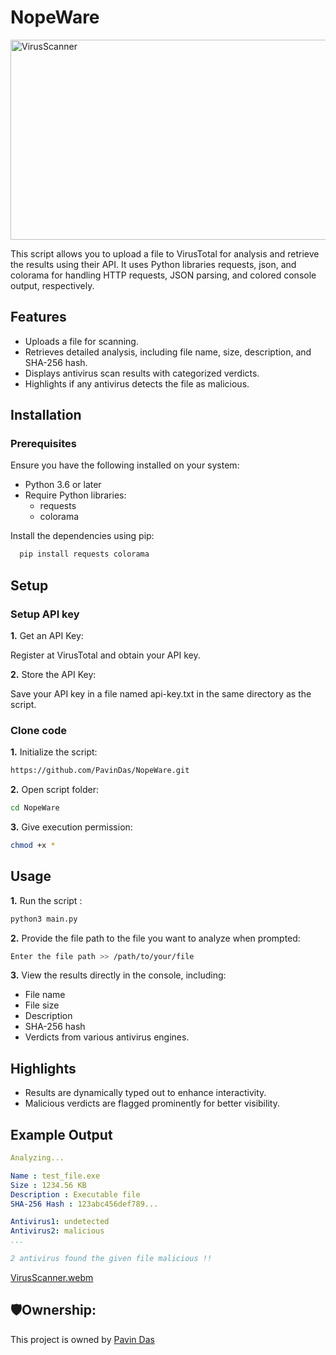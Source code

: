 
# NopeWare

<img src="https://socialify.git.ci/PavinDas/NopeWare/image?description=1&font=KoHo&language=1&name=1&owner=1&pattern=Solid&theme=Dark" alt="VirusScanner" width="640" height="320" />

This script allows you to upload a file to VirusTotal for analysis and retrieve the results using their API. It uses Python libraries requests, json, and colorama for handling HTTP requests, JSON parsing, and colored console output, respectively.


## Features

- Uploads a file for scanning.
- Retrieves detailed analysis, including file name, size, description, and SHA-256 hash.
- Displays antivirus scan results with categorized verdicts.
- Highlights if any antivirus detects the file as malicious.



## Installation

### Prerequisites

Ensure you have the following installed on your system:
- Python 3.6 or later
- Require Python libraries:
    - requests
    - colorama

Install the dependencies using pip:

```bash
  pip install requests colorama
```


## Setup

### Setup API key
**1.** Get an API Key:

Register at VirusTotal and obtain your API key.

**2.** Store the API Key:

Save your API key in a file named api-key.txt in the same directory as the script.

### Clone code

**1.** Initialize the script:
```bash
https://github.com/PavinDas/NopeWare.git
```
**2.** Open script folder:
```bash
cd NopeWare
```

**3.** Give execution permission:
```bash
chmod +x *
```
## Usage

**1.** Run the script :
```bash
python3 main.py
```
**2.** Provide the file path to the file you want to analyze when prompted:
```bash
Enter the file path >> /path/to/your/file
```

**3.** View the results directly in the console, including:
- File name
- File size
- Description
- SHA-256 hash
- Verdicts from various antivirus engines.
## Highlights
- Results are dynamically typed out to enhance interactivity.
- Malicious verdicts are flagged prominently for better visibility.
## Example Output

```yaml
Analyzing...

Name : test_file.exe
Size : 1234.56 KB
Description : Executable file
SHA-256 Hash : 123abc456def789...

Antivirus1: undetected
Antivirus2: malicious
...

2 antivirus found the given file malicious !!
```
[VirusScanner.webm](https://github.com/user-attachments/assets/0afcf631-09ed-4bda-b5e9-96f8cae2d0fe)


## 🛡️Ownership:

This project is owned by [Pavin Das](https://github.com/PavinDas)

